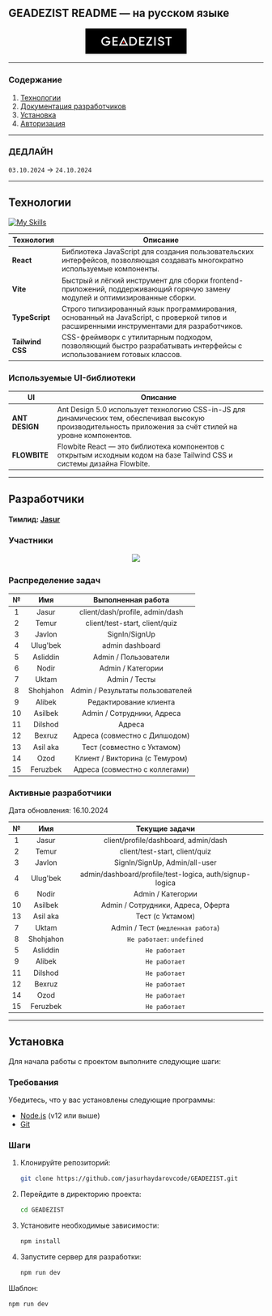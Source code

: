 ## GEADEZIST README — на русском языке  

<div align="center">  
  <img src=".github/GEADEZIST.png" width="200">  
</div>  

---

### Содержание  
1. [Технологии](#технологии)  
2. [Документация разработчиков](#разработчики)  
3. [Установка](#установка)  
4. [Авторизация](#авторизация)  

---

### ДЕДЛАЙН  
`03.10.2024` → `24.10.2024`  

---

## Технологии  
[![My Skills](https://skillicons.dev/icons?i=react,vite,ts,tailwind)]()  

| **Технология**   | **Описание** |  
|------------------|--------------|  
| **React**        | Библиотека JavaScript для создания пользовательских интерфейсов, позволяющая создавать многократно используемые компоненты. |  
| **Vite**         | Быстрый и лёгкий инструмент для сборки frontend-приложений, поддерживающий горячую замену модулей и оптимизированные сборки. |  
| **TypeScript**   | Строго типизированный язык программирования, основанный на JavaScript, с проверкой типов и расширенными инструментами для разработчиков. |  
| **Tailwind CSS** | CSS-фреймворк с утилитарным подходом, позволяющий быстро разрабатывать интерфейсы с использованием готовых классов. |  

### Используемые UI-библиотеки  
| **UI**     | **Описание** |  
|------------|--------------|  
| **ANT DESIGN** | Ant Design 5.0 использует технологию CSS-in-JS для динамических тем, обеспечивая высокую производительность приложения за счёт стилей на уровне компонентов. |  
| **FLOWBITE**   | Flowbite React — это библиотека компонентов с открытым исходным кодом на базе Tailwind CSS и системы дизайна Flowbite. |  

---

## Разработчики  

#### Тимлид: [Jasur](https://github.com/jasurhaydarovcode)  

### Участники  
<p align="center">  
  <a href="https://github.com/jasurhaydarovcode/GEADEZIST/graphs/contributors">  
    <img src="https://contrib.rocks/image?repo=jasurhaydarovcode/GEADEZIST">  
  </a>  
</p>  

<div align="center">  
<h3 align="left">Распределение задач</h3>  

|  №  |   Имя      |   Выполненная работа   |  
| :-: | :--------: | :--------------------: |  
|  1  |   Jasur    | client/dash/profile, admin/dash |  
|  2  |   Temur    | client/test-start, client/quiz |  
|  3  |  Javlon    | SignIn/SignUp          |  
|  4  | Ulug'bek   | admin dashboard        |  
|  5  | Asliddin   | Admin / Пользователи   |  
|  6  |   Nodir    | Admin / Категории      |  
|  7  |   Uktam    | Admin / Тесты          |  
|  8  | Shohjahon  | Admin / Результаты пользователей |  
|  9  |  Alibek    | Редактирование клиента |  
| 10  |  Asilbek   | Admin / Сотрудники, Адреса |  
| 11  |  Dilshod   | Адреса                 |  
| 12  |  Bexruz    | Адреса (совместно с Дилшодом) |  
| 13  | Asil aka   | Тест (совместно с Уктамом) |  
| 14  |   Ozod     | Клиент / Викторина (с Темуром) |  
| 15  | Feruzbek   | Адреса (совместно с коллегами) |  

<div align="left">  
<h3>Активные разработчики</h3>  
<p>Дата обновления: 16.10.2024</p>  
</div>  

|  №  |   Имя      |    Текущие задачи     |  
| :-: | :--------: | :--------------------: |  
|  1  |   Jasur    | client/profile/dashboard, admin/dash |  
|  2  |   Temur    | client/test-start, client/quiz |  
|  3  |  Javlon    | SignIn/SignUp, Admin/all-user |  
|  4  | Ulug'bek   | admin/dashboard/profile/test-logica, auth/signup-logica |  
|  6  |   Nodir    | Admin / Категории      |  
| 10  |  Asilbek   | Admin / Сотрудники, Адреса, Оферта |  
| 13  | Asil aka   | Тест (с Уктамом)       |  
|  7  |   Uktam    | Admin / Тест (`медленная работа`) |  
|  8  | Shohjahon  | `Не работает`: `undefined` |  
|  5  | Asliddin   | `Не работает` |  
|  9  |  Alibek    | `Не работает` |  
| 11  |  Dilshod   | `Не работает` |  
| 12  |  Bexruz    | `Не работает` |  
| 14  |   Ozod     | `Не работает` |  
| 15  | Feruzbek   | `Не работает` |  
</div>  

---

## Установка  
Для начала работы с проектом выполните следующие шаги:  

### Требования  
Убедитесь, что у вас установлены следующие программы:  
- [Node.js](https://nodejs.org/) (v12 или выше)  
- [Git](https://git-scm.com/)  

### Шаги  
1. Клонируйте репозиторий:  
   ```bash
   git clone https://github.com/jasurhaydarovcode/GEADEZIST.git
   ```
2. Перейдите в директорию проекта:  
   ```bash
   cd GEADEZIST
   ```
3. Установите необходимые зависимости:  
   ```bash
   npm install
   ```
4. Запустите сервер для разработки:  
   ```bash
   npm run dev
   ```

Шаблон:  
   ```bash
   npm run dev
   ```
